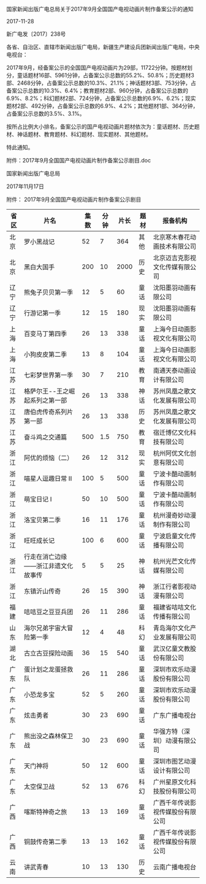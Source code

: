 国家新闻出版广电总局关于2017年9月全国国产电视动画片制作备案公示的通知  

2017-11-28    

新广电发〔2017〕238号

各省、自治区、直辖市新闻出版广电局，新疆生产建设兵团新闻出版广电局，中央电视台：

2017年9月，经备案公示的全国国产电视动画片为29部，11722分钟。按题材划分，童话题材16部、5961分钟，占备案公示总数的55.2%、50.8%；历史题材3部、2468分钟，占备案公示总数的10.3%、21.1%；神话题材3部、753分钟，占备案公示总数的10.3%、6.4%；教育题材2部、960分钟，占备案公示总数的6.9%、8.2%；科幻题材2部、724分钟，占备案公示总数的6.9%、6.2%；现实题材2部、492分钟，占备案公示总数的6.9%、4.2%；其他题材1部、364分钟，占备案公示总数的3.5%、3.1%。

按所占比例大小排名，备案公示的国产电视动画片题材依次为：童话题材、历史题材、神话题材、教育题材、科幻题材、现实题材、其他题材。

特此通知。

 

附件：2017年9月全国国产电视动画片制作备案公示剧目.doc

 

 

 

国家新闻出版广电总局

2017年11月17日



附件：
2017年9月全国国产电视动画片制作备案公示剧目


省区 | 片名 | 集数 | 分钟 | 片长 | 题材 | 报备机构
---|----|----|----|----|----|-----
北京 | 罗小黑战记 | 52 | 7 | 364 | 其他 | 北京寒木春花动画技术有限公司
北京 | 黑白大国手 | 200 | 10 | 2000 | 历史 | 北京迈吉克影视文化传媒有限公司 | 
辽宁 | 熊兔子贝贝第一季 | 12 | 5 | 60 | 童话 | 沈阳墨羽动画有限公司
辽宁 | 行游记第一季 | 12 | 15 | 180 | 现实 | 沈阳墨羽动画有限公司
上海 | 百变马丁第四季 | 26 | 13 | 338 | 童话 | 上海今日动画影视文化有限公司
上海 | 小狗皮皮第二季 | 13 | 8 | 104 | 童话 | 上海今日动画影视文化有限公司
江苏 | 七彩梦世界第一季 | 30 | 7 | 210 | 教育 | 南通天泰动画设计有限公司
江苏 | 格萨尔王--王之崛起系列之第一部 | 26 | 13 | 338 | 神话 | 苏州凤凰之歌文化发展有限公司
江苏 | 唐伯虎传奇系列片第一部 | 26 | 13 | 338 | 历史 | 苏州凤凰之歌文化发展有限公司
江苏 | 奋斗鸡之交通篇 | 500 | 1.5 | 750 | 教育 | 宿迁博亿文化科技有限公司
浙江 | 阿优的烦恼（二） | 26 | 12 | 312 | 现实 | 杭州阿优文化创意有限公司
浙江 | 喵星人逗趣日常 II | 100 | 5 | 500 | 童话 | 宁波卡酷动画制作有限公司
浙江 | 萌宝日记 I | 50 | 10 | 500 | 童话 | 宁波卡酷动画制作有限公司
浙江 | 洛宝贝第二季 | 16 | 11 | 176 | 童话 | 杭州漫奇妙动漫制作有限公司
浙江 | 旺旺成长记 | 100 | 6 | 600 | 童话 | 宁波启童文化传播有限公司
浙江 | 行走在消亡边缘——浙江非遗文化故事传 | 5 | 5 | 25 | 神话 | 杭州光芒文化传媒有限公司
浙江 | 东镇沂山传奇 | 26 | 15 | 390 | 神话 | 浙江行者影视动漫有限公司
福建 | 咭咭豆之豆豆兵团 | 26 | 11 | 286 | 童话 | 福建省咭咭文化传播有限公司
山东 | 海尔兄弟宇宙大冒险第一季 | 12 | 4 | 48 | 科幻 | 青岛海尔文化产业发展有限公司
湖北 | 古立古豆探险动画 | 36 | 15 | 540 | 童话 | 武汉亿童文教股份有限公司
广东 | 蛋计划之龙蛋拯救队 | 26 | 11 | 286 | 童话 | 深圳市欢乐动漫股份有限公司
广东 | 小恐龙多宝 | 52 | 5 | 260 | 童话 | 深圳市欢乐动漫股份有限公司
广东 | 炫击勇者 | 30 | 23 | 690 | 童话 | 广东广播电视台
广东 | 熊出没之森林保卫战 | 30 | 23 | 690 | 童话 | 华强方特（深圳）动漫有限公司
广东 | 天门神将 | 50 | 12 | 600 | 童话 | 深圳市图艺动漫设计有限公司
广东 | 太空保卫战 | 52 | 13 | 676 | 科幻 | 广州星原文化科技股份有限公司
广西 | 喀斯特神奇之旅 | 13 | 13 | 169 | 童话 | 广西千年传说影视传媒股份有限公司
广西 | 铜鼓传奇第二季 | 13 | 13 | 162 | 童话 | 广西千年传说影视传媒股份有限公司
云南 | 讲武青春 | 10 | 13 | 130 | 历史 | 云南广播电视台

